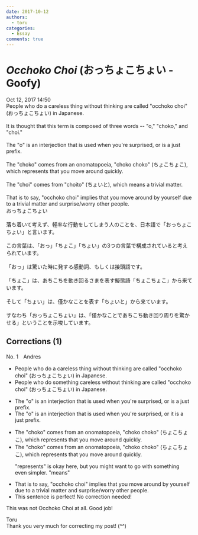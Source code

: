 ```yaml
---
date: 2017-10-12
authors:
  - toru
categories:
  - Essay
comments: true
---
```


# <strong><em>Occhoko Choi</strong></em> (おっちょこちょい - Goofy)
<div class="date">Oct 12, 2017 14:50</div>
<div id="post"><div id="body_show_ori">
People who do a careless thing without thinking are called "occhoko choi" (おっちょこちょい) in Japanese.<br/><br/>It is thought that this term is composed of three words -- "o," "choko," and "choi."<br/><br/>The "o" is an interjection that is used when you're surprised, or is a just prefix.<br/><br/>The "choko" comes from an onomatopoeia, "choko choko" (ちょこちょこ), which represents that you move around quickly.<br/><br/>The "choi" comes from "choito" (ちょいと), which means a trivial matter.<br/><br/>That is to say, "occhoko choi" implies that you move around by yourself due to a trivial matter and surprise/worry other people.
</div></div>

<!-- more -->

<div id="post_ja"><div id="body_show_mo">
おっちょこちょい<br/><br/>落ち着いて考えず、軽率な行動をしてしまう人のことを、日本語で「おっちょこちょい」と言います。<br/><br/>この言葉は、「おっ」「ちょこ」「ちょい」の3つの言葉で構成されていると考えられています。<br/><br/>「おっ」は驚いた時に発する感動詞、もしくは接頭語です。<br/><br/>「ちょこ」は、あちこちを動き回るさまを表す擬態語「ちょこちょこ」から来ています。<br/><br/>そして「ちょい」は、僅かなことを表す「ちょいと」から来ています。<br/><br/>すなわち「おっちょこちょい」は、「僅かなことであちこち動き回り周りを驚かせる」ということを示唆しています。
</div></div>

## Corrections (1)
<div id="block"><div class="first_name"> No. 1　<span class="just_name">Andres</span></div><div id="block2">
<ul class="correction_field">
<li class="incorrect">People who do a careless thing without thinking are called "occhoko choi" (おっちょこちょい) in Japanese.</li>
<li class="corrected correct">
People who do something careless without thinking are called "occhoko choi" (おっちょこちょい) in Japanese.
</li>
</ul>
<ul class="correction_field">
<li class="incorrect">The "o" is an interjection that is used when you're surprised, or is a just prefix.</li>
<li class="corrected correct">
The "o" is an interjection that is used when you're surprised, or it is a just prefix.
</li>
</ul>
<ul class="correction_field">
<li class="incorrect">The "choko" comes from an onomatopoeia, "choko choko" (ちょこちょこ), which represents that you move around quickly.</li>
<li class="corrected correct">
The "choko" comes from an onomatopoeia, "choko choko" (ちょこちょこ), which represents that you move around quickly.
<p class="correction_comment">"represents" is okay here, but you might want to go with something even simpler. "means"</p>
</li>
</ul>
<ul class="correction_field">
<li class="incorrect">That is to say, "occhoko choi" implies that you move around by yourself due to a trivial matter and surprise/worry other people.</li>
<li class="corrected perfect">This sentence is perfect! No correction needed!</li>
</ul>
<p class="comment_small">
 This was not Occhoko Choi at all. Good job!
</p>

</div><div class="name"><span class="just_name">Toru</span><br>
Thank you very much for correcting my post! (^^)
</div>
</div>
